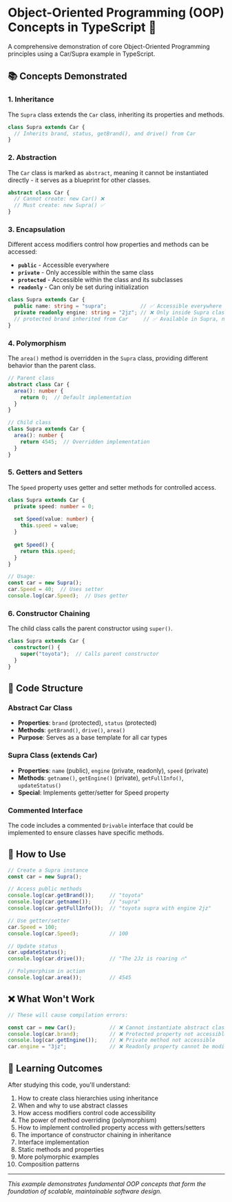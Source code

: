 # Object-Oriented Programming (OOP) Concepts in TypeScript 🚗

A comprehensive demonstration of core Object-Oriented Programming principles using a Car/Supra example in TypeScript.

## 📚 Concepts Demonstrated

### 1. **Inheritance**
The `Supra` class extends the `Car` class, inheriting its properties and methods.

```typescript
class Supra extends Car {
  // Inherits brand, status, getBrand(), and drive() from Car
}
```

### 2. **Abstraction**
The `Car` class is marked as `abstract`, meaning it cannot be instantiated directly - it serves as a blueprint for other classes.

```typescript
abstract class Car {
  // Cannot create: new Car() ❌
  // Must create: new Supra() ✅
}
```

### 3. **Encapsulation**
Different access modifiers control how properties and methods can be accessed:

- **`public`** - Accessible everywhere
- **`private`** - Only accessible within the same class
- **`protected`** - Accessible within the class and its subclasses
- **`readonly`** - Can only be set during initialization

```typescript
class Supra extends Car {
  public name: string = "supra";           // ✅ Accessible everywhere
  private readonly engine: string = "2jz"; // ❌ Only inside Supra class
  // protected brand inherited from Car     // ✅ Available in Supra, not outside
}
```

### 4. **Polymorphism**
The `area()` method is overridden in the `Supra` class, providing different behavior than the parent class.

```typescript
// Parent class
abstract class Car {
  area(): number {
    return 0;  // Default implementation
  }
}

// Child class
class Supra extends Car {
  area(): number {
    return 4545;  // Overridden implementation
  }
}
```

### 5. **Getters and Setters**
The `Speed` property uses getter and setter methods for controlled access.

```typescript
class Supra extends Car {
  private speed: number = 0;
  
  set Speed(value: number) {
    this.speed = value;
  }
  
  get Speed() {
    return this.speed;
  }
}

// Usage:
const car = new Supra();
car.Speed = 40;  // Uses setter
console.log(car.Speed);  // Uses getter
```

### 6. **Constructor Chaining**
The child class calls the parent constructor using `super()`.

```typescript
class Supra extends Car {
  constructor() {
    super("toyota");  // Calls parent constructor
  }
}
```

## 🔧 Code Structure

### Abstract Car Class
- **Properties**: `brand` (protected), `status` (protected)
- **Methods**: `getBrand()`, `drive()`, `area()`
- **Purpose**: Serves as a base template for all car types

### Supra Class (extends Car)
- **Properties**: `name` (public), `engine` (private, readonly), `speed` (private)
- **Methods**: `getname()`, `getEngine()` (private), `getFullInfo()`, `updateStatus()`
- **Special**: Implements getter/setter for Speed property

### Commented Interface
The code includes a commented `Drivable` interface that could be implemented to ensure classes have specific methods.

## 🚀 How to Use

```typescript
// Create a Supra instance
const car = new Supra();

// Access public methods
console.log(car.getBrand());     // "toyota"
console.log(car.getname());      // "supra"
console.log(car.getFullInfo());  // "toyota supra with engine 2jz"

// Use getter/setter
car.Speed = 100;
console.log(car.Speed);          // 100

// Update status
car.updateStatus();
console.log(car.drive());        // "The 2Jz is roaring 🔥"

// Polymorphism in action
console.log(car.area());         // 4545
```

## ❌ What Won't Work

```typescript
// These will cause compilation errors:

const car = new Car();           // ❌ Cannot instantiate abstract class
console.log(car.brand);          // ❌ Protected property not accessible
console.log(car.getEngine());    // ❌ Private method not accessible
car.engine = "3jz";              // ❌ Readonly property cannot be modified
```

## 🎯 Learning Outcomes

After studying this code, you'll understand:

1. How to create class hierarchies using inheritance
2. When and why to use abstract classes
3. How access modifiers control code accessibility
4. The power of method overriding (polymorphism)
5. How to implement controlled property access with getters/setters
6. The importance of constructor chaining in inheritance
7. Interface implementation
8. Static methods and properties
9. More polymorphic examples
10. Composition patterns

---

*This example demonstrates fundamental OOP concepts that form the foundation of scalable, maintainable software design.*

